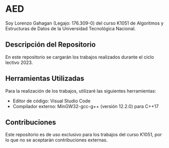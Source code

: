 # AED 
Soy Lorenzo Gahagan (Legajo: 176.309-0) del curso K1051 de Algoritmos y Estructuras de Datos de la Universidad Tecnológica Nacional.

## Descripción del Repositorio
En este repositorio se cargarán los trabajos realizados durante el ciclo lectivo 2023.

## Herramientas Utilizadas
Para la realización de los trabajos, utilizaré las siguientes herramientas:

- Editor de código: Visual Studio Code
- Compilador externo: MinGW32-gcc-g++ (versión 12.2.0) para C++17

## Contribuciones
Este repositorio es de uso exclusivo para los trabajos del curso K1051, por lo que no se aceptarán contribuciones externas.
